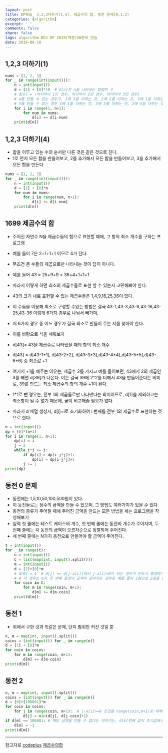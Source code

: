 ```yaml
---
layout: post
title: DP복습_ 1,2,3더하기(1,4), 제곱수의 합, 동전 문제(0,1,2)
categories: [algorithm]
excerpt: ' '
comments: false
share: false
tags: algorithm BOJ DP 2019(백준)SW준비_연습
date: 2019-08-18
---
```


## 1,2,3 더하기(1)

```python
nums = [1, 2, 3]
for _ in range(int(input())):
    n = int(input())
    d = [1] + [0]*10  # d[n]은 n을 나타내는 방법의 수
    # d[n] = (마지막이 1인 경우, 마지막이 2인 경우, 마지막이 3인 경우)
    # 4를 만들 수 있는 경우가, 1에 3을 더하는 것, 2에 2를 더하는 것, 3에 1을 더하는 것
    # 5를 만들 수 있는 경우 4에 1을 더하는 것, 3에 2를 더하는 것, 2에 3을 더하는 것
    for i in range(1, n+1):
        for num in nums:
            d[i] += d[i-num]
    print(d[n])
```

## 1,2,3 더하기(4)

- 합을 이루고 있는 수의 순서만 다른 것은 같은 것으로 친다.
- 1로 먼저 모든 합을 만들어보고, 2를 추가해서 모든 합을 만들어보고, 3을 추가해서 모든 합을 만든다

```python
nums = [1, 2, 3]
for _ in range(int(input())):
    n = int(input())
    d = [1] + [0]*n
    for num in nums:
        for i in range(num, n+1):
            d[i] += d[i-num]
    print(d[n])
```

## 1699 제곱수의 합

- 주어진 자연수 N을 제곱수들의 합으로 표현할 때에, 그 항의 최소 개수를 구하는 프로그램
- 예를 들어 7은 2+1+1+1 이므로 4가 된다.

- 무조건 큰 수들의 제곱으로만 나타내는 것이 답이 아니다.
- 예를 들어 43 = 25+9+9 < 36+4+1+1+1
- 따라서 어떻게 하면 최소의 제곱수들로 표현 할 수 있는지 고민해봐야 한다.
- 43의 크기 내로 표현할 수 있는 제곱수들은 1,4,9,16,25,36이 있다.
- 이 수들을 이용해 최소로 구성할 수있는 방법은 결국 43-1,43-3,43-9,43-16,43-25,43-36 이렇게 6가지 경우로 나눠서 빼가며,
- 저 6가지 경우 중 어느 경우가 결국 최소로 만들어 주는 지를 찾아야 한다.

- 이를 바탕으로 식을 세워보자
- d[43]= 43을 제곱수로 나타냈을 때의 항의 최소 개수
- d[43] = d[43-1\*1], d[43-2\*2], d[43-3\*3],d[43-4\*4],d[43-5\*5],d[43-6\*6] 중 최솟값 +1
- 여기서 +1을 해주는 이유는, 제곱수 2를 가지고 예를 들어보면, 43에서 2의 제곱인 3를 빼면 d[39]가 나온다. 이는 결국 39에 2^2를 더해서 43을 만들어준다는 의미로, 39를 만드는 최소 제곱수의 항의 개수 +1이 된다.
- 1\*1로 뺀 경우는, 전부 1의 제곱들로만 나타낸다는 의미이므로, d[1]을 제외하고는 최소항이 될 수 없기 때문에, 굳이 비교해줄 필요가 없다.
- 따라서 d 배열 생성시, d[i]=i로 초기화하여 i 번째를 전부 1의 제곱수로 표현하는 것으로 한다.

```python
n = int(input())
dp = [0]*(n+1)
for i in range(1, n+1):
    dp[i] = i
    j = 2
    while j*j <= i:
        if dp[i] > dp[i-j*j]+1:
            dp[i] = dp[i-j*j]+1
        j += 1
print(dp)

```

## 동전 0 문제

- 동전에는 1,5,10,50,100,500원이 있다.
- 이 동전들로는 정수의 금액을 만들 수 있으며, 그 방법도 여러가지가 있을 수 있다.
- 동전의 종류가 주어질 때에 주어진 금액을 만드는 모든 방법을 세는 프로그램을 작성해보기
- 입력 첫 줄에는 테스트 케이스의 개수, 첫 번째 줄에는 동전의 개수가 주어지며, 두 번째 줄에는 각 동전의 금액이 오름차순으로 정렬되어 주어진다.
- 세 번째 줄에는 N가지 동전으로 만들어야 할 금액이 주어진다.

```python
t = int(input())
for _ in range(t):
    n = int(input())
    C = list(map(int, input().split()))
    m = int(input())
    d = [1]+[0]*m
    # d[0] = 1  # d[j] += d[j-a[i]]에서 j-a[i]=0이 되는 경우가 반드시 발생하기 때문이다.
    # # 이 경우는 m과 첫 번째 동전의 금액이 같아지는 경우로 예를 들어 2원으로 2원을 만드는 경우를 의미하기에, 1번은 반드시 들어간다. 따라서 d[0]=1이 필요하다
    for coin in C:
        for m in range(coin, m+1):
            d[m] += d[m-coin]
    print(d[m])

```

## 동전 1

- 위에서 구한 것과 똑같은 문제, 단지 범위만 커진 것일 뿐

```python
n, m = map(int, input().split())
coins = [int(input()) for _ in range(n)]
d = [1] + [0]*m
for coin in coins:
    for m in range(coin, m+1):
        d[m] += d[m-coin]
print(d[m])

```

## 동전 2

```python
n, m = map(int, input().split())
coins = [int(input()) for _ in range(n)]
d = [0]+[100001]*m
for coin in coins:
    for j in range(coin, m+1):  # j-a[i]>=0 조건을 range(coin,m+1)로 대체가능
        d[j] = min(d[j], d[j-coin]+1)
if d[m] == 100001: # 해당 금액을 만들 수 없다는 이야기는, d[k]번째 값이 초기값에서 변경되지 않았다는 의미.
    d[m] = -1
print(d[m])
```

---

참고자료
[codeplus](https://code.plus/course/33)
[제곱수의합](https://blog.naver.com/occidere/220792326120)
